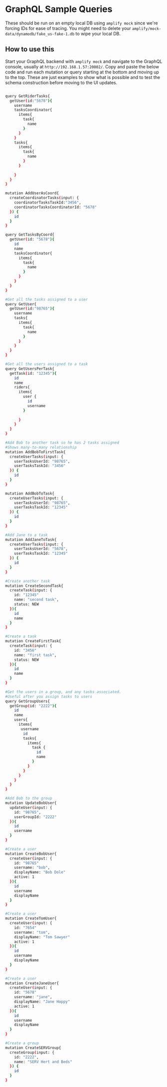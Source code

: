 # GraphQL Sample Queries

These should be run on an empty local DB using `amplify mock` since we're forcing IDs for ease of tracing.  You might need to delete your `amplify/mock-data/dynamodb/fake_us-fake-1.db` to wipe your local DB.

## How to use this

Start your GraphQL backend with `amplify mock` and navigate to the GraphQL console, usually at `http://192.168.1.57:20002/`.  Copy and paste the below code and run each mutation or query starting at the bottom and moving up to the top.  These are just examples to show what is possible and to test the schema construction before moving to the UI updates.

```bash

query GetRiderTasks{
  getUser(id:"5678"){
    username
    tasksCoordinator{
      items{
        task{
          name
        }
      }
    }
    tasks{
      items{
        task{
          name
        }
      }
      
    }
  }
}

mutation AddUserAsCoord{
  createCoordinatorTasks(input: {
    coordinatorTasksTaskId:"3456",
    coordinatorTasksCoordinatorId: "5678"
  }) {
    id
  }
}

query GetTasksByCoord{
  getUser(id: "5678"){
    id
    name
    tasksCoordinator{
      items{
        task{
          name
        }
      }
    }
  }
}

#Get all the tasks assigned to a user
query GetUser{
  getUser(id:"98765"){
    username
    tasks{
      items{
        task{
          name
        }
      }
    }
  }
}

#Get all the users assigned to a task
query GetUsersPerTask{
  getTask(id: "12345"){
    id
    name
    riders{
      items{
        user {
          id
          username
        }
        
      }
    }
  }
}

#Add Bob to another task so he has 2 tasks assigned
#Shows many-to-many relationship
mutation AddBobToFirstTask{
  createUserTasks(input: {
    userTasksUserId: "98765",
    userTasksTaskId: "3456"
  }) {
    id
  }
}

mutation AddBobToTask{
  createUserTasks(input: {
    userTasksUserId: "98765",
    userTasksTaskId: "12345"
  }) {
    id
  }
}

#Add Jane to a task
mutation AddJaneToTask{
  createUserTasks(input: {
    userTasksUserId: "5678",
    userTasksTaskId: "12345"
  }) {
    id
  }
}

#Create another task
mutation CreateSecondTask{
  createTask(input: {
    id: "12345"
    name: "second task",
    status: NEW
  }){
    id
    name
  }
}

#Create a task
mutation CreateFirstTask{
  createTask(input: {
    id: "3456"
    name: "first task",
    status: NEW
  }){
    id
    name
  }
}

#Get the users in a group, and any tasks associated.
#Useful after you assign tasks to users
query GetGroupUsers{
  getGroup(id: "2222"){
    id
    name
    users{
      items{
       username
        id
        tasks{
          items{
            task {
              id
              name
            }
          }
        }
      }
    }
  }
}

#Add Bob to the group
mutation UpdateBobUser{
  updateUser(input: {
    id: "98765",
    userGroupId: "2222"
  }){
    id
    username
  }
}

#Create a user
mutation CreateBobUser{
  createUser(input: {
    id: "98765"
    username: "bob",
    displayName: "Bob Dole"
    active: 1
  }){
    id
    username
    displayName
  }
}

#Create a user
mutation CreateTomUser{
  createUser(input: {
    id: "7654"
    username: "tom",
    displayName: "Tom Sawyer"
    active: 1
  }){
    id
    username
    displayName
  }
}

#Create a user
mutation CreateJaneUser{
  createUser(input: {
    id: "5678"
    username: "jane",
    displayName: "Jane Happy"
    active: 1
  }){
    id
    username
    displayName
  }
}

#Create a group
mutation CreateSERVGroup{
  createGroup(input: {
    id: "2222",
    name: "SERV Hert and Beds"
  }) {
    id
  }
}
```